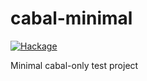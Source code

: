# cabal-minimal

[![Hackage](https://img.shields.io/hackage/v/cabal-minimal.svg?logo=haskell)](https://hackage.haskell.org/package/cabal-minimal)

Minimal cabal-only test project
